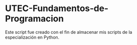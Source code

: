 # UTEC-Fundamentos-de-Programacion

Este script fue creado con el fin de almacenar mis scripts de la especialización en Python.
